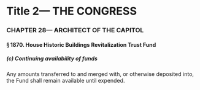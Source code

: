 
# Title 2— THE CONGRESS
### CHAPTER 28— ARCHITECT OF THE CAPITOL
#### § 1870. House Historic Buildings Revitalization Trust Fund
##### (c) Continuing availability of funds

Any amounts transferred to and merged with, or otherwise deposited into, the Fund shall remain available until expended.
